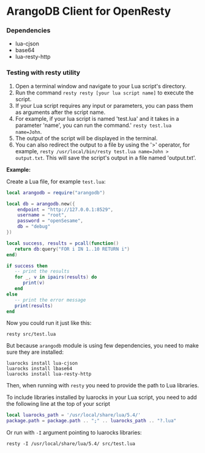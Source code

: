 # ArangoDB Client for OpenResty

### Dependencies

- lua-cjson
- base64
- lua-resty-http

### Testing with resty utility

1. Open a terminal window and navigate to your Lua script's directory.
2. Run the command `resty resty [your lua script name]` to execute the script.
3. If your Lua script requires any input or parameters, you can pass them as arguments after the script name.
4. For example, if your lua script is named 'test.lua' and it takes in a parameter 'name', you can run the command.'
   `resty test.lua name=John`.
5. The output of the script will be displayed in the terminal.
6. You can also redirect the output to a file by using the '>' operator, for example, `resty /usr/local/bin/resty
   test.lua name=John > output.txt`. This will save the script's output in a file named 'output.txt'.

**Example:**

Create a Lua file, for example `test.lua`:

```lua
local arangodb = require("arangodb")

local db = arangodb.new({
    endpoint = "http://127.0.0.1:8529",
    username = "root",
    password = "openSesame",
    db = "debug"
})

local success, results = pcall(function()
   return db:query("FOR i IN 1..10 RETURN i")
end)

if success then
   -- print the results
   for _, v in ipairs(results) do
      print(v)
   end
else
   -- print the error message
   print(results)
end
```

Now you could run it just like this:

```shell
resty src/test.lua
```

But because `arangodb` module is using few dependencies, you need to make sure they are installed:

```shell
luarocks install lua-cjson
luarocks install lbase64
luarocks install lua-resty-http
```

Then, when running with `resty` you need to provide the path to Lua libraries.

To include libraries installed by luarocks in your Lua script, you need to add the following line at the top of your
script

```lua
local luarocks_path = '/usr/local/share/lua/5.4/'
package.path = package.path .. ";" .. luarocks_path .. "?.lua"
```

Or run with `-I` argument pointing to luarocks libraries:
```shell
resty -I /usr/local/share/lua/5.4/ src/test.lua
```